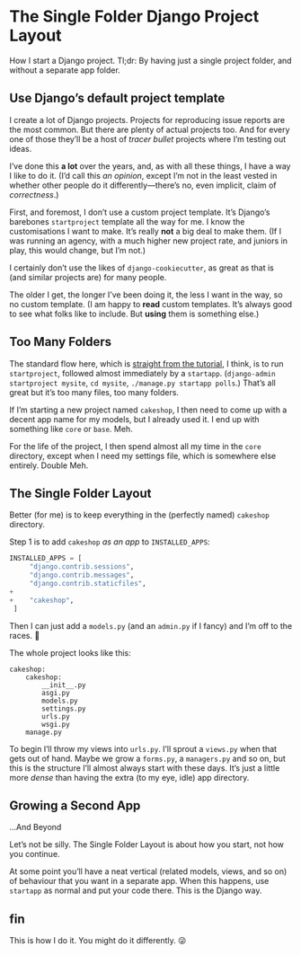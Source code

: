 # The Single Folder Django Project Layout

How I start a Django project.
Tl;dr: By having just a single project folder, and without a separate app folder.

## Use Django’s default project template

I create a lot of Django projects. Projects for reproducing issue reports are the most common. But there are plenty of actual projects too. And for every one of those they’ll be a host of _tracer bullet_ projects where I’m testing out ideas.

I’ve done this **a lot** over the years, and, as with all these things, I have a way I like to do it. (I’d call this _an opinion_, except I’m not in the least vested in whether other people do it differently—there’s no, even implicit, claim of _correctness_.)

First, and foremost, I don’t use a custom project template. It’s Django’s barebones `startproject` template all the way for me. I know the customisations I want to make. It’s really **not** a big deal to make them. (If I was running an agency, with a much higher new project rate, and juniors in play, this would change, but I’m not.)

I certainly don’t use the likes of `django-cookiecutter`, as great as that is (and similar projects are) for many people.

The older I get, the longer I’ve been doing it, the less I want in the way, so no custom template. (I am happy to **read** custom templates. It’s always good to see what folks like to include. But **using** them is something else.)

## Too Many Folders

The standard flow here, which is [straight from the tutorial](https://docs.djangoproject.com/en/dev/intro/tutorial01/), I think, is to run `startproject`, followed almost immediately by a `startapp`. (`django-admin startproject mysite`, `cd mysite`, `./manage.py startapp polls`.) That’s all great but it’s too many files, too many folders.

If I’m starting a new project named `cakeshop`, I then need to come up with a decent app name for my models, but I already used it. I end up with something like `core` or `base`. Meh.

For the life of the project, I then spend almost all my time in the `core` directory, except when I need my settings file, which is somewhere else entirely. Double Meh.

## The Single Folder Layout

Better (for me) is to keep everything in the (perfectly named) `cakeshop` directory.

Step 1 is to add `cakeshop`  _as an app_ to `INSTALLED_APPS`:

```python
INSTALLED_APPS = [
     "django.contrib.sessions",
     "django.contrib.messages",
     "django.contrib.staticfiles",
+
+    "cakeshop",
 ]

```

Then I can just add a `models.py` (and an `admin.py` if I fancy) and I’m off to the races. 🏇

The whole project looks like this:

```
cakeshop:
	cakeshop:
		__init__.py
		asgi.py
		models.py
		settings.py
		urls.py
		wsgi.py
	manage.py
```

To begin I’ll throw my views into `urls.py`. I’ll sprout a `views.py` when that gets out of hand. Maybe we grow a `forms.py`, a `managers.py` and so on, but this is the structure I’ll almost always start with these days. It’s just a little more _dense_ than having the extra (to my eye, idle) app directory.

## Growing a Second App
…And Beyond

Let’s not be silly. The Single Folder Layout is about how you start, not how you continue.

At some point you’ll have a neat vertical (related models, views, and so on) of behaviour that you want in a separate app. When this happens, use `startapp` as normal and put your code there. This is the Django way.

## fin
This is how I do it. You might do it  differently. 😜


